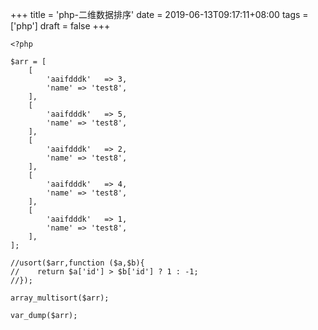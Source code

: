 +++
title = 'php-二维数据排序'
date = 2019-06-13T09:17:11+08:00
tags = ['php']
draft = false
+++

```
<?php

$arr = [
    [
        'aaifdddk'   => 3,
        'name' => 'test8',
    ],
    [
        'aaifdddk'   => 5,
        'name' => 'test8',
    ],
    [
        'aaifdddk'   => 2,
        'name' => 'test8',
    ],
    [
        'aaifdddk'   => 4,
        'name' => 'test8',
    ],
    [
        'aaifdddk'   => 1,
        'name' => 'test8',
    ],
];

//usort($arr,function ($a,$b){
//    return $a['id'] > $b['id'] ? 1 : -1;
//});

array_multisort($arr);

var_dump($arr);

```
